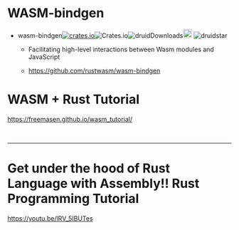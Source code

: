 # WASM-bindgen

- wasm-bindgen[![crates.io](https://img.shields.io/crates/v/wasm-bindgen.svg)](https://crates.io/crates/wasm-bindgen)![Crates.io](https://img.shields.io/crates/l/wasm-bindgen)![druidDownloads](https://img.shields.io/crates/d/druid.svg)<a href="https://github.com/rustwasm/wasm-bindgen"><img alt="githubicon" width="20px" src="https://user-images.githubusercontent.com/67513038/218287708-001511d7-1cce-42d3-92d2-4a61193b38f0.png" /></a>
![druidstar](https://img.shields.io/github/stars/rustwasm/wasm-bindgen.svg)

  -  Facilitating high-level interactions between Wasm modules and JavaScript

  - https://github.com/rustwasm/wasm-bindgen

# WASM + Rust Tutorial

https://freemasen.github.io/wasm_tutorial/

<br>

<hr>


# Get under the hood of Rust Language with Assembly!! Rust Programming Tutorial

https://youtu.be/lRV_5IBUTes

<br>
